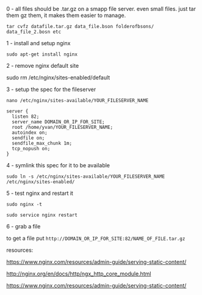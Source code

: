 0 - all files should be .tar.gz on a smapp file server. even small files. just tar them gz them, it makes them easier to manage.

`tar cvfz datafile.tar.gz data_file.bson folderofbsons/ data_file_2.bosn etc`

1 - install and setup nginx

`sudo apt-get install nginx`

2 - remove nginx default site

sudo rm /etc/nginx/sites-enabled/default

3 - setup the spec for the fileserver

`nano /etc/nginx/sites-available/YOUR_FILESERVER_NAME`

```
server {
  listen 82;
  server_name DOMAIN_OR_IP_FOR_SITE;
  root /home/yvan/YOUR_FILESERVER_NAME;
  autoindex on;
  sendfile on;
  sendfile_max_chunk 1m;
  tcp_nopush on;
}
```

4 - symlink this spec for it to be available

`sudo ln -s /etc/nginx/sites-available/YOUR_FILESERVER_NAME /etc/nginx/sites-enabled/`

5 - test nginx and restart it

`sudo nginx -t`

`sudo service nginx restart`

6 - grab a file

to get a file put `http://DOMAIN_OR_IP_FOR_SITE:82/NAME_OF_FILE.tar.gz`

resources:

https://www.nginx.com/resources/admin-guide/serving-static-content/

http://nginx.org/en/docs/http/ngx_http_core_module.html

https://www.nginx.com/resources/admin-guide/serving-static-content/